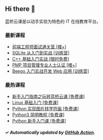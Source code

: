 ## Hi there 👋

蓝桥云课是以动手实验为特色的 IT 在线教育平台。

### 最新课程

<!-- LATEST:START -->
- [前端工程师面试通关营 [楼+]](https://www.lanqiao.cn/courses/9328/)
- [SQLite 从入门到实战 [训练营]](https://www.lanqiao.cn/courses/16473/)
- [C++ 基础入门实战 [限时免费]](https://www.lanqiao.cn/courses/2752/)
- [PMP 项目管理专业人士认证 [楼+]](https://www.lanqiao.cn/courses/16119/)
- [Beego 入门实战开发 Web 应用 [训练营]](https://www.lanqiao.cn/courses/12297/)
<!-- LATEST:END -->

### 最热课程

<!-- HOTEST:START -->
- [新手入门指南之玩转蓝桥云课 [免费课]](https://www.lanqiao.cn/courses/63/)
- [Linux 基础入门 [免费课]](https://www.lanqiao.cn/courses/1/)
- [Python 实现图片转字符画 [免费课]](https://www.lanqiao.cn/courses/370/)
- [Python3 简明教程 [免费课]](https://www.lanqiao.cn/courses/596/)
- [Python 新手入门课 [免费课]](https://www.lanqiao.cn/courses/1330/)
<!-- HOTEST:END -->

##### ✓ Automatically updated by [GitHub Action](https://github.com/lanqiao-courses/.github/actions/workflows/update.yml).
